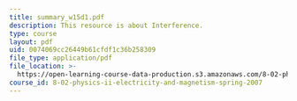 ```yaml
---
title: summary_w15d1.pdf
description: This resource is about Interference.
type: course
layout: pdf
uid: 0074069cc26449b61cfdf1c36b258309
file_type: application/pdf
file_location: >-
  https://open-learning-course-data-production.s3.amazonaws.com/8-02-physics-ii-electricity-and-magnetism-spring-2007/0074069cc26449b61cfdf1c36b258309_summary_w15d1.pdf
course_id: 8-02-physics-ii-electricity-and-magnetism-spring-2007
---
```

